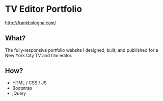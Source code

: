 # TV Editor Portfolio
http://frankbologna.com/ 

## What?
The fully-responsive portfolio website I designed, built, and publilshed for a New York City TV and film editor.

## How?
* HTML / CSS / JS
* Bootstrap
* jQuery
